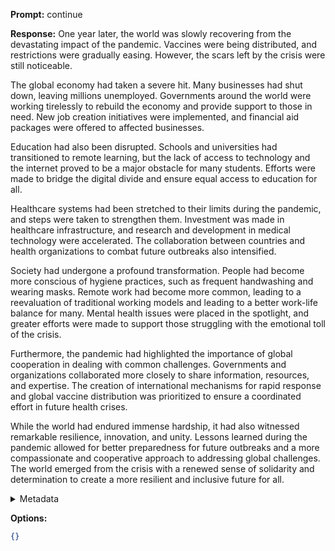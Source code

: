 **Prompt:**
continue

**Response:**
One year later, the world was slowly recovering from the devastating impact of the pandemic. Vaccines were being distributed, and restrictions were gradually easing. However, the scars left by the crisis were still noticeable.

The global economy had taken a severe hit. Many businesses had shut down, leaving millions unemployed. Governments around the world were working tirelessly to rebuild the economy and provide support to those in need. New job creation initiatives were implemented, and financial aid packages were offered to affected businesses.

Education had also been disrupted. Schools and universities had transitioned to remote learning, but the lack of access to technology and the internet proved to be a major obstacle for many students. Efforts were made to bridge the digital divide and ensure equal access to education for all.

Healthcare systems had been stretched to their limits during the pandemic, and steps were taken to strengthen them. Investment was made in healthcare infrastructure, and research and development in medical technology were accelerated. The collaboration between countries and health organizations to combat future outbreaks also intensified.

Society had undergone a profound transformation. People had become more conscious of hygiene practices, such as frequent handwashing and wearing masks. Remote work had become more common, leading to a reevaluation of traditional working models and leading to a better work-life balance for many. Mental health issues were placed in the spotlight, and greater efforts were made to support those struggling with the emotional toll of the crisis.

Furthermore, the pandemic had highlighted the importance of global cooperation in dealing with common challenges. Governments and organizations collaborated more closely to share information, resources, and expertise. The creation of international mechanisms for rapid response and global vaccine distribution was prioritized to ensure a coordinated effort in future health crises.

While the world had endured immense hardship, it had also witnessed remarkable resilience, innovation, and unity. Lessons learned during the pandemic allowed for better preparedness for future outbreaks and a more compassionate and cooperative approach to addressing global challenges. The world emerged from the crisis with a renewed sense of solidarity and determination to create a more resilient and inclusive future for all.

<details><summary>Metadata</summary>

- Duration: 10446 ms
- Datetime: 2023-10-02T17:50:56.207183
- Model: gpt-3.5-turbo-0613

</details>

**Options:**
```json
{}
```

